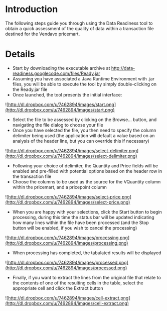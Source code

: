 # Introduction #

The following steps guide you through using the Data Readiness tool to obtain a quick assessment of the quality of data within a transaction file destined for the Vendavo pricemart.

# Details #

  * Start by downloading the executable archive at http://data-readiness.googlecode.com/files/Ready.jar
  * Assuming you have associated a Java Runtime Environment with .jar files, you will be able to execute the tool by simply double-clicking on the Ready.jar file
  * Once launched, the tool presents the initial interface:

![http://dl.dropbox.com/u/7462894/images/start.png](http://dl.dropbox.com/u/7462894/images/start.png)

  * Select the file to be assessed by clicking on the Browse... button, and navigating the file dialog to choose your file
  * Once you have selected the file, you then need to specify the column delimiter being used (the application will default a value based on an analysis of the header line, but you can override this if necessary)

![http://dl.dropbox.com/u/7462894/images/select-delimiter.png](http://dl.dropbox.com/u/7462894/images/select-delimiter.png)

  * Following your choice of delimiter, the Quantity and Price fields will be enabled and pre-filled with potential options based on the header row in the transaction file
  * Choose the columns to be used as the source for the VQuantity column within the pricemart, and a pricepoint column

![http://dl.dropbox.com/u/7462894/images/select-price.png](http://dl.dropbox.com/u/7462894/images/select-price.png)

  * When you are happy with your selections, click the Start button to begin processing, during this time the status bar will be updated indicating how many lines within the file have been processed (and the Stop button will be enabled, if you wish to cancel the processing)

![http://dl.dropbox.com/u/7462894/images/processing.png](http://dl.dropbox.com/u/7462894/images/processing.png)

  * When processing has completed, the tabulated results will be displayed

![http://dl.dropbox.com/u/7462894/images/processed.png](http://dl.dropbox.com/u/7462894/images/processed.png)

  * Finally, if you want to extract the lines from the original file that relate to the contents of one of the resulting cells in the table, select the appropriate cell and click the Extract button

![http://dl.dropbox.com/u/7462894/images/cell-extract.png](http://dl.dropbox.com/u/7462894/images/cell-extract.png)